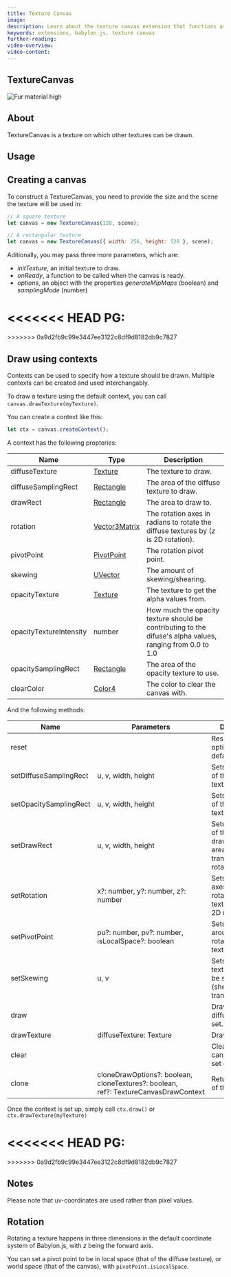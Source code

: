 ```yaml
---
title: Texture Canvas
image: 
description: Learn about the texture canvas extension that functions as a texture that other textures can be drawn upon.
keywords: extensions, babylon.js, texture canvas
further-reading:
video-overview:
video-content:
---
```


## TextureCanvas

![Fur material high](/img/extensions/texturecanvas.jpg)

## About

TextureCanvas is a texture on which other textures can be drawn.

## Usage

## Creating a canvas

To construct a TextureCanvas, you need to provide the size and the scene the texture will be used in:

```javascript
// A square texture
let canvas = new TextureCanvas(128, scene);
```

```javascript
// A rectangular texture
let canvas = new TextureCanvas({ width: 256, height: 128 }, scene);
```

Aditionally, you may pass three more parameters, which are:

-   _initTexture_, an initial texture to draw.
-   _onReady_, a function to be called when the canvas is ready.
-   _options_, an object with the properties _generateMipMaps_ (boolean) and _samplingMode_ (number)

<<<<<<< HEAD
PG: <Playground id="#9S5YZY#6" title="Texture Canvas" description="Example of a TextureCanavas" image=""/>
=======
<Playground id="#9S5YZY#6" title="Texture Canvas Example 2" description="Simple example of a texture canvas." image=""/>
>>>>>>> 0a9d2fb9c99e3447ee3122c8df9d8182db9c7827

## Draw using contexts

Contexts can be used to specify how a texture should be drawn. Multiple contexts can be created and used interchangably.

To draw a texture using the default context, you can call `canvas.drawTexture(myTexture)`.

You can create a context like this:

```javascript
let ctx = canvas.createContext();
```

A context has the following propteries:

| Name                    | Type                                                                                                                | Description                                                                                               |
| ----------------------- | ------------------------------------------------------------------------------------------------------------------- | --------------------------------------------------------------------------------------------------------- |
| diffuseTexture          | [Texture](/api/classes/babylon.texture)                                                    | The texture to draw.                                                                                      |
| diffuseSamplingRect     | [Rectangle](https://github.com/Poolminer/BabylonTextureCanvas/blob/master/DOCUMENTATION.md#rectangle-class)         | The area of the diffuse texture to draw.                                                                  |
| drawRect                | [Rectangle](https://github.com/Poolminer/BabylonTextureCanvas/blob/master/DOCUMENTATION.md#rectangle-class)         | The area to draw to.                                                                                      |
| rotation                | [Vector3Matrix](https://github.com/Poolminer/BabylonTextureCanvas/blob/master/DOCUMENTATION.md#vector3matrix-class) | The rotation axes in radians to rotate the diffuse textures by (_z_ is 2D rotation).                      |
| pivotPoint              | [PivotPoint](https://github.com/Poolminer/BabylonTextureCanvas/blob/master/DOCUMENTATION.md#pivotpoint-class)       | The rotation pivot point.                                                                                 |
| skewing                 | [UVector](https://github.com/Poolminer/BabylonTextureCanvas/blob/master/DOCUMENTATION.md#uvector-class)             | The amount of skewing/shearing.                                                                           |
| opacityTexture          | [Texture](/api/classes/babylon.texture)                                                    | The texture to get the alpha values from.                                                                 |
| opacityTextureIntensity | number                                                                                                              | How much the opacity texture should be contributing to the difuse's alpha values, ranging from 0.0 to 1.0 |
| opacitySamplingRect     | [Rectangle](https://github.com/Poolminer/BabylonTextureCanvas/blob/master/DOCUMENTATION.md#rectangle-class)         | The area of the opacity texture to use.                                                                   |
| clearColor              | [Color4](/api/classes/babylon.color4)                                                      | The color to clear the canvas with.                                                                       |

And the following methods:

| Name                   | Parameters                                                                                         | Description                                                                                 |
| ---------------------- | -------------------------------------------------------------------------------------------------- | ------------------------------------------------------------------------------------------- |
| reset                  |                                                                                                    | Resets the draw options to their default values.                                            |
| setDiffuseSamplingRect | u, v, width, height                                                                                | Sets which area of the diffuse texture to draw.                                             |
| setOpacitySamplingRect | u, v, width, height                                                                                | Sets which area of the opacity texture to draw.                                             |
| setDrawRect            | u, v, width, height                                                                                | Sets which area of the canvas to draw to — this area may be tranformed by rotating/skewing. |
| setRotation            | x?: number, y?: number, z?: number                                                                 | Sets the rotation axes in radians rotate the diffuse texture by (_z_ is 2D rotation).       |
| setPivotPoint          | pu?: number, pv?: number, isLocalSpace?: boolean                                                   | Sets the point around which to rotate the texture.                                          |
| setSkewing             | u, v                                                                                               | Sets how the texture should be skewed (shear transform).                                    |
| draw                   |                                                                                                    | Draws the diffuse texture, if set.                                                          |
| drawTexture            | diffuseTexture: Texture                                                                            | Draws a texture.                                                                            |
| clear                  |                                                                                                    | Clears the canvas using the set clearColor.                                                 |
| clone                  | cloneDrawOptions?:&nbsp;boolean, cloneTextures?:&nbsp;boolean, ref?:&nbsp;TextureCanvasDrawContext | Returns a clone of the context.                                                             |

Once the context is set up, simply call `ctx.draw()` or `ctx.drawTexture(myTexture)`

<<<<<<< HEAD
PG: <Playground id="#436DIW#2" title="Texture Canvas" description="Example of drawing on a TextureCanavas" image=""/>
=======
<Playground id="#436DIW#2" title="Texture Canvas Example 2" description="Texture canvas example with drawing using context." image=""/>
>>>>>>> 0a9d2fb9c99e3447ee3122c8df9d8182db9c7827

## Notes

Please note that uv-coordinates are used rather than pixel values.

## Rotation

Rotating a texture happens in three dimensions in the default coordinate system of Babylon.js, with _z_ being the forward axis.

You can set a pivot point to be in local space (that of the diffuse texture), or world space (that of the canvas), with `pivotPoint.isLocalSpace`.
